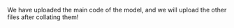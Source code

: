 We have uploaded the main code of the model, and we will upload the other files after collating them!
